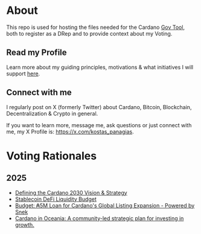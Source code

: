 # About
This repo is used for hosting the files needed for the Cardano [Gov Tool](https://gov.tools/), both to register as a DRep and to provide context about my Voting.

## Read my Profile
Learn more about my guiding principles, motivations & what initiatives I will support [here](profile/profile.md).

## Connect with me
I regularly post on X (formerly Twitter) about Cardano, Bitcoin, Blockchain, Decentralization & Crypto in general.

If you want to learn more, message me, ask questions or just connect with me, my X Profile is: https://x.com/kostas_panagias.

# Voting Rationales

## 2025

- [Defining the Cardano 2030 Vision & Strategy](voting/2025/20/2030_vision_strategy.md)
- [Stablecoin DeFi Liquidity Budget](voting/2025/19/Stablecoin_DeFi_Liquidity_Budget.md)
- [Budget: ₳5M Loan for Cardano's Global Listing Expansion - Powered by Snek](voting/2025/18/voting_rationale.md)
- [Cardano in Oceania: A community-led strategic plan for investing in growth.](voting/2025/17/voting_rationale.md)

